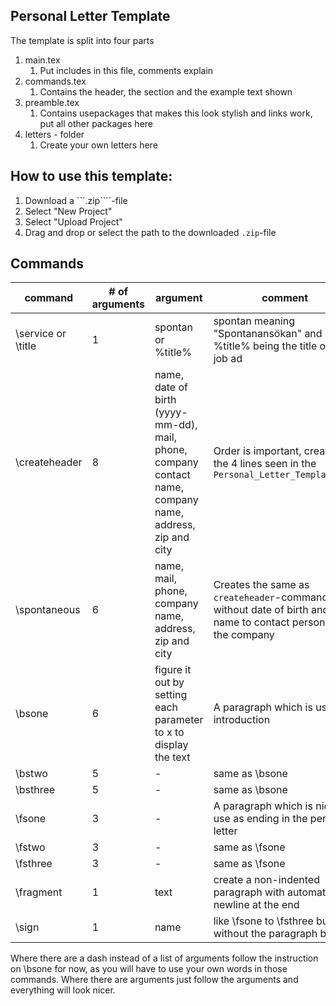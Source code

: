 ## Personal Letter Template
The template is split into four parts
1. main.tex
    1. Put includes in this file, comments explain
1. commands.tex
    1. Contains the header, the section and the example text shown
1. preamble.tex
    1. Contains usepackages that makes this look stylish and links work, put all other packages here
1. letters - folder
    1. Create your own letters here

## How to use this template:
1. Download a ```.zip````-file
1. Select "New Project"
1. Select "Upload Project"
1. Drag and drop or select the path to the downloaded ```.zip```-file

## Commands
command | # of arguments | argument | comment
--------|----------------|----------|--------
\\service or \\title | 1 | spontan or %title% | spontan meaning "Spontanansökan" and %title% being the title of the job ad
\\createheader | 8 | name, date of birth (yyyy-mm-dd), mail, phone, company contact name, company name, address, zip and city | Order is important, creates the 4 lines seen in the ```Personal_Letter_Template.pdf```
\\spontaneous | 6 | name, mail, phone, company name, address, zip and city | Creates the same as ```createheader```-command but without date of birth and name to contact person on the company
\\bsone | 6 | figure it out by setting each parameter to x to display the text | A paragraph which is used for introduction
\\bstwo | 5 | - | same as \\bsone
\\bsthree | 5 | - | same as \\bsone
\\fsone | 3 | - | A paragraph which is nice to use as ending in the personal letter
\\fstwo | 3 | - | same as \\fsone
\\fsthree | 3 | - | same as \\fsone
\\fragment | 1 | text | create a non-indented paragraph with automatic newline at the end
\\sign | 1 | name | like \\fsone to \\fsthree but without the paragraph before

Where there are a dash instead of a list of arguments follow the instruction on \\bsone for now, as you will have to use your own words in those commands. Where there are arguments just follow the arguments and everything will look nicer.